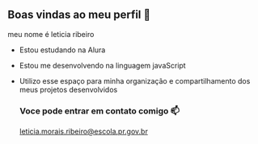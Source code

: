 ## Boas vindas ao meu perfil 🖤

meu nome é leticia ribeiro
  
- Estou estudando na Alura
- Estou me desenvolvendo na linguagem javaScript
- Utilizo esse espaço para minha organização e compartilhamento dos meus projetos desenvolvidos

  ### Voce pode entrar em contato comigo 📫

  leticia.morais.ribeiro@escola.pr.gov.br




  
